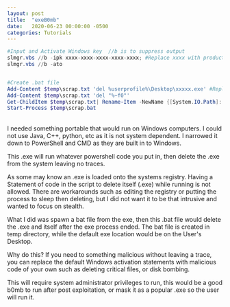 ```yaml
---
layout: post
title:  "exeB0mb"
date:   2020-06-23 00:00:00 -0500
categories: Tutorials
---
```


```powershell
#Input and Activate Windows key  //b is to suppress output
slmgr.vbs //b -ipk xxxx-xxxx-xxxx-xxxx-xxxx; #Replace xxxx with product key
slmgr.vbs //b -ato


#Create .bat file
Add-Content $temp\scrap.txt 'del %userprofile%\Desktop\xxxxx.exe' #Replace xxxx with application name made from PS2EXE.
Add-Content $temp\scrap.txt 'del "%~f0"'
Get-ChildItem $temp\scrap.txt| Rename-Item -NewName {[System.IO.Path]::ChangeExtension($_.Name, ".bat")}
Start-Process $temp\scrap.bat
```
<br/>
I needed something portable that would run on Windows computers.
I could not use Java, C++, python, etc as it is not system dependent. 
I narrowed it down to PowerShell and CMD as they are built in to Windows.
<br/>

This .exe will run whatever powershell code you put in, then delete the .exe from the system leaving no traces.
<br/>

As some may know an .exe is loaded onto the systems registry. Having a 
Statement of code in the script to delete itself (.exe) while running is not allowed. There are workarounds such as editing the registry or putting the process to sleep then deleting, but I did not want it to be that intrusive and wanted to focus on stealth.
<br/>

What I did was spawn a bat file from the exe, then this .bat file would delete the .exe and itself after the exe process ended. The bat file is created in temp directory, while the default exe location would be on the User's Desktop.
<br/> 

Why do this? If you need to something malicious without leaving a trace, you can replace the default Windows activation statements with malicious code of your own such as deleting critical files, or disk bombing.
<br/>

This will require system administrator privileges to run, this would be a good b0mb to run after post exploitation, or mask it as a popular .exe so the user will run it.
<br/> 

